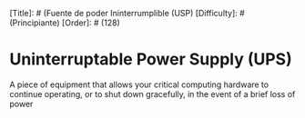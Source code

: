 [Title]: # (Fuente de poder Ininterrumplible (USP)
[Difficulty]: # (Principiante)
[Order]: # (128)

# Uninterruptable Power Supply (UPS)

A piece of equipment that allows your critical computing hardware to continue operating, or to shut down gracefully, in the event of a brief loss of power